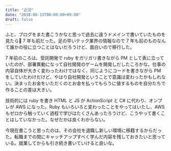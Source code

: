 ```yaml
---
title: "近況"
date: "2018-08-13T00:00:00+09:00"
draft: false
---
```

ふと、ブログをまた書こうかなと思って過去に違うドメインで書いていたものを見たら 7 年も前だった。足の早いテック業界の情報なので 7 年も前のものなんて誰かの役に立つことはないだろうけど、面白いので移行した。

7 年前のころは、受託開発で ruby をガリガリ書きながら PM として表に立っていたのが、部署異動になって自社開発のゲームを開発しだしたころかな。仕事の内容自体が大きく変わったわけではなく、同じようにコードを書きながら PM をしていたわけだけど、やはり自社開発ということで意識は変わったかもしれない。決まったお金をいただくのとお金を払ってもらうに値するものを自分たちで作ることの差は大きい。

技術的には ruby を書き HTML と JS が ActionScript と C# に代わり、オンプレが AWS になった。Ruby もいろいろと変わったことをやってはいたし、AWS もゼロから触っていく過程で学びはたくさんあったろうけど、こうやって書くことはしていなかった。なぜだかは良くわからない。

今現在書こうと思ったのは、その会社を退職し新しい環境に移籍するからだった。転職までの間にキャッチアップすべく学んだ内容を残しておきたいと思っている。就業してからも引き続き書いていけると良いな。
